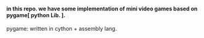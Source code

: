 #### in this repo. we have some implementation of mini video games based on pygame[ python Lib. ].
pygame: written in cython + assembly lang.

